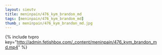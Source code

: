 ```yaml
--- 
layout: sieutv
title: meninpain/476_kym_brandon_md
tags: [meninpain/476_kym_brandon_md]
thumb_: meninpain/476_kym_brandon_md.jpg
---
```

{% include tvpro key="http://admin.fetishbox.com/_content/meninpain/476_kym_brandon_md.mp4" %} 
